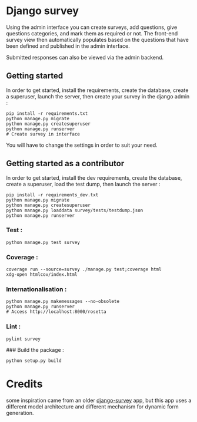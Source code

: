 # Django survey

Using the admin interface you can create surveys, add questions, give questions
categories, and mark them as required or not. The front-end survey view then
automatically populates based on the questions that have been defined and
published in the admin interface.

Submitted responses can also be viewed via the admin backend. 


## Getting started


In order to get started, install the requirements, create the database, create
a superuser, launch the server, then create your survey in the django admin :

	pip install -r requirements.txt
	python manage.py migrate
	python manage.py createsuperuser
	python manage.py runserver
	# Create survey in interface

You will have to change the settings in order to suit your need.

## Getting started as a contributor

In order to get started, install the dev requirements, create the database,
create a superuser, load the test dump, then launch the server :

	pip install -r requirements_dev.txt
	python manage.py migrate
	python manage.py createsuperuser
	python manage.py loaddata survey/tests/testdump.json
	python manage.py runserver

### Test :

	python manage.py test survey

### Coverage :

	coverage run --source=survey ./manage.py test;coverage html
	xdg-open htmlcov/index.html

### Internationalisation :

	python manage.py makemessages --no-obsolete
	python manage.py runserver
	# Access http://localhost:8000/rosetta

### Lint :

	pylint survey

### Build the package :

    python setup.py build

# Credits

some inspiration came from an older
[django-survey](https://github.com/flynnguy/django-survey) app, but this app
uses a different model architecture and different mechanism for dynamic form
generation. 
